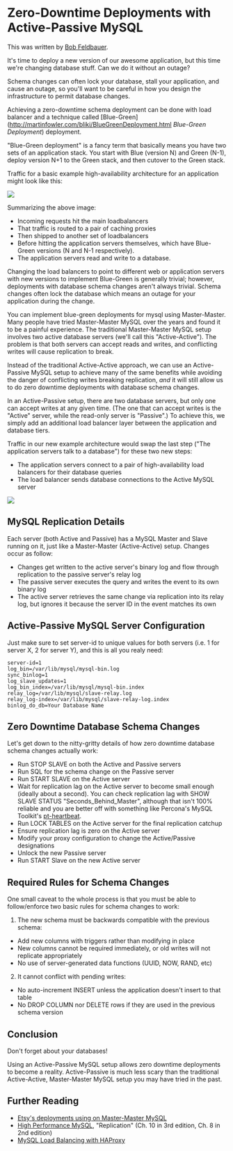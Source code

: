 # Zero-Downtime Deployments with Active-Passive MySQL

This was written by [Bob Feldbauer](http://twitter.com/bobfeldbauer).

It's time to deploy a new version of our awesome application, but this time
we're changing database stuff. Can we do it without an outage?

Schema changes can often lock your database, stall your application, and cause
an outage, so you'll want to be careful in how you design the infrastructure
to permit database changes.

Achieving a zero-downtime schema deployment can be done with load balancer and
a technique called [Blue-Green](http://martinfowler.com/bliki/BlueGreenDeployment.html
*Blue-Green Deployment*) deployment.

"Blue-Green deployment" is a fancy term that basically means you have two sets
of an application stack. You start with Blue (version N) and Green (N-1),
deploy version N+1 to the Green stack, and then cutover to the Green stack.

Traffic for a basic example high-availability architecture for an application
might look like this:

![](https://lh5.googleusercontent.com/-lh0WFxOXlac/ULwyLBXg5BI/AAAAAAAAAHo/0OckggXE7Cs/s419/zero-downtime-mysql1.jpg)

Summarizing the above image: 

* Incoming requests hit the main loadbalancers
* That traffic is routed to a pair of caching proxies
* Then shipped to another set of loadbalancers
* Before hitting the application servers themselves, which have Blue-Green
  versions (N and N-1 respectively).
* The application servers read and write to a database.

Changing the load balancers to point to different web or application servers
with new versions to implement Blue-Green is generally trivial; however,
deployments with database schema changes aren't always trivial. Schema changes
often lock the database which means an outage for your application during the
change.

You can implement blue-green deployments for mysql using Master-Master. Many
people have tried Master-Master MySQL over the years and found it to be a
painful experience. The traditional Master-Master MySQL setup involves two
active database servers (we'll call this "Active-Active"). The problem is that
both servers can accept reads and writes, and conflicting writes will cause
replication to break.

Instead of the traditional Active-Active approach, we can use an Active-Passive
MySQL setup to achieve many of the same benefits while avoiding the danger of
conflicting writes breaking replication, *and* it will still allow us to do
zero downtime deployments with database schema changes.

In an Active-Passive setup, there are two database servers, but only one can
accept writes at any given time. (The one that can accept writes is the
"Active" server, while the read-only server is "Passive".) To achieve this, we
simply add an additional load balancer layer between the application and
database tiers.

Traffic in our new example architecture would swap the last step ("The
application servers talk to a database") for these two new steps:

* The application servers connect to a pair of high-availability load balancers
  for their database queries
* The load balancer sends database connections to the Active MySQL server

![](https://lh4.googleusercontent.com/-liRHbdWsWsY/ULwyLCZz_GI/AAAAAAAAAHs/VA80Zduaovg/s400/zero-downtime-mysql2.jpg)

## MySQL Replication Details

Each server (both Active and Passive) has a MySQL Master and Slave running on
it, just like a Master-Master (Active-Active) setup. Changes occur as follow:
  
* Changes get written to the active server's binary log and flow through
  replication to the passive server's relay log
* The passive server executes the query and writes the event to its own binary
  log
* The active server retrieves the same change via replication into its relay
  log, but ignores it because the server ID in the event matches its own 

## Active-Passive MySQL Server Configuration

Just make sure to set server-id to unique values for both servers (i.e. 1 for
server X, 2 for server Y), and this is all you realy need: 

    server-id=1
    log_bin=/var/lib/mysql/mysql-bin.log
    sync_binlog=1
    log_slave_updates=1
    log_bin_index=/var/lib/mysql/mysql-bin.index
    relay_log=/var/lib/mysql/slave-relay.log
    relay_log-index=/var/lib/mysql/slave-relay-log.index
    binlog_do_db=Your Database Name

## Zero Downtime Database Schema Changes

Let's get down to the nitty-gritty details of how zero downtime database schema
changes actually work:

* Run STOP SLAVE on both the Active and Passive servers
* Run SQL for the schema change on the Passive server
* Run START SLAVE on the Active server
* Wait for replication lag on the Active server to become small enough (ideally
  about a second). You can check replication lag with SHOW SLAVE STATUS
  "Seconds_Behind_Master", although that isn't 100% reliable and you are better
  off with something like Percona's MySQL Toolkit's
  [pt-heartbeat](http://www.percona.com/doc/percona-toolkit/pt-heartbeat.html).
* Run LOCK TABLES on the Active server for the final replication catchup
* Ensure replication lag is zero on the Active server
* Modify your proxy configuration to change the Active/Passive designations
* Unlock the new Passive server
* Run START Slave on the new Active server

## Required Rules for Schema Changes

One small caveat to the whole process is that you must be able to
follow/enforce two basic rules for schema changes to work:

1. The new schema must be backwards compatible with the previous schema:

  * Add new columns with triggers rather than modifying in place
  * New columns cannot be required immediately, or old writes will not replicate appropriately
  * No use of server-generated data functions (UUID, NOW, RAND, etc)

2. It cannot conflict with pending writes:

  * No auto-increment INSERT unless the application doesn't insert to that table
  * No DROP COLUMN nor DELETE rows if they are used in the previous schema version

## Conclusion

Don't forget about your databases!

Using an Active-Passive MySQL setup allows zero downtime deployments to become
a reality. Active-Passive is much less scary than the traditional
Active-Active, Master-Master MySQL setup you may have tried in the past.

## Further Reading
  
* [Etsy's deployments using on Master-Master MySQL](http://codeascraft.etsy.com/2012/04/20/two-sides-for-salvation/)
* [High Performance MySQL](http://shop.oreilly.com/product/0636920022343.do), "Replication" (Ch. 10 in 3rd edition, Ch. 8 in 2nd edition)
* [MySQL Load Balancing with HAProxy](http://blogs.reliablepenguin.com/2011/03/31/mysql-load-balancing-with-haproxy)

